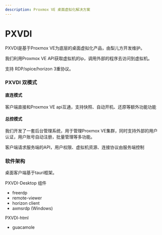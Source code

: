 ```yaml
---
description: Proxmox VE 桌面虚拟化解决方案
---
```


# PXVDI

PXVDI是基于Proxmox VE为底层的桌面虚拟化产品，由梨儿方开发维护。

我们利用Proxmox VE API获取虚拟机的ip，调用外部的程序去访问到虚拟机。

支持 RDP/spice/horizon 3重协议。

### PXVDI 双模式

#### 直连模式

客户端直接和Proxmox VE api互通，支持快照、自动开机、还原等额外功能功能

#### 总控模式

我们开发了一套后台管理系统，用于管理Proxmox VE集群，同时支持外部的用户认证，用户账号自动注册，批量管理等多功能。

客户端请求服务端的API，用户权限、虚拟机资源、连接协议由服务端控制

### 软件架构 

桌面客户端基于tauri框架。

PXVDI-Desktop 组件

* freerdp
* remote-viewer
* horizon client
* axmsrdp (Windows)

PXVDI-html

* guacamole

